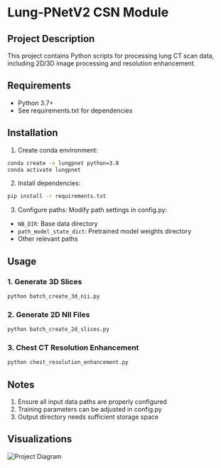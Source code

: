 # Lung-PNetV2 CSN Module

## Project Description
This project contains Python scripts for processing lung CT scan data, including 2D/3D image processing and resolution enhancement.

## Requirements
- Python 3.7+
- See requirements.txt for dependencies

## Installation
1. Create conda environment:
```bash
conda create -n lungpnet python=3.8
conda activate lungpnet
```

2. Install dependencies:
```bash
pip install -r requirements.txt
```

3. Configure paths:
Modify path settings in config.py:
- `NB_DIR`: Base data directory
- `path_model_state_dict`: Pretrained model weights directory
- Other relevant paths

## Usage

### 1. Generate 3D Slices
```bash
python batch_create_3d_nii.py
```

### 2. Generate 2D NII Files
```bash
python batch_create_2d_slices.py
```

### 3. Chest CT Resolution Enhancement
```bash
python chest_resolution_enhancement.py
```

## Notes
1. Ensure all input data paths are properly configured
2. Training parameters can be adjusted in config.py
3. Output directory needs sufficient storage space

## Visualizations
![Project Diagram](docs/images/project_diagram.png)
